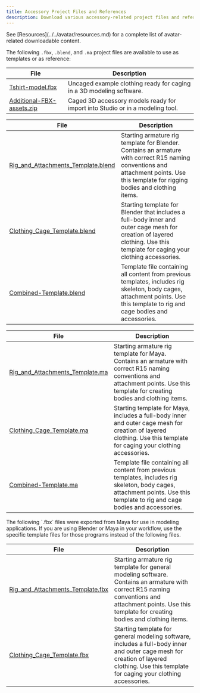 ```yaml
---
title: Accessory Project Files and References
description: Download various accessory-related project files and reference files.
---
```


<Alert severity = 'info'>
See [Resources](../../avatar/resources.md) for a complete list of avatar-related downloadable content.
</Alert>

The following `.fbx`, `.blend`, and `.ma` project files are available to use as templates or as reference:

<Tabs>
  <TabItem label="Clothing">
  <table>
<thead>
  <tr>
    <th><b>File</b></th>
    <th><b>Description</b></th>
  </tr>
</thead>
<tbody>
    <tr>
    <td><a href="../../assets/accessories/reference-files/Tshirt-model.fbx" download>Tshirt-model.fbx</a></td>
    <td>Uncaged example clothing ready for caging in a 3D modeling software.</td>
  </tr>
  <tr>
    <td><a href="../../assets/accessories/reference-files/Additional-FBX-assets.zip" download>Additional-FBX-assets.zip</a></td>
    <td>Caged 3D accessory models ready for import into Studio or in a modeling tool.</td>
  </tr>
</tbody>
</table>
  </TabItem>
  <TabItem label="Blender">
  <table>
  <thead>
  <tr>
    <th><b>File</b></th>
    <th><b>Description</b></th>
  </tr>
  </thead>
  <tbody>
  <tr>
    <td><a href="../../assets/modeling/meshes/reference-files/Rig_and_Attachments_Template.blend" download>Rig_and_Attachments_Template.blend</a></td>
    <td>Starting armature rig template for Blender. Contains an armature with correct R15 naming conventions and attachment points. Use this template for rigging bodies and clothing items.</td>
  </tr>
  <tr>
    <td><a href="../../assets/modeling/meshes/reference-files/Clothing_Cage_Template.blend" download>Clothing_Cage_Template.blend</a></td>
    <td>Starting template for Blender that includes a full-body inner and outer cage mesh for creation of layered clothing. Use this template for caging your clothing accessories.</td>
  </tr>
  <tr>
    <td><a href="../../assets/modeling/meshes/reference-files/Combined-Template.blend" download>Combined-Template.blend</a></td>
    <td>Template file containing all content from previous templates, includes rig skeleton, body cages, attachment points. Use this template to rig and cage bodies and accessories.</td>
  </tr>
</tbody>
</table>

  </TabItem>
  <TabItem label="Maya">
  <table>
<thead>
  <tr>
    <th><b>File</b></th>
    <th><b>Description</b></th>
  </tr>
</thead>
<tbody>
  <tr>
    <td><a href="../../assets/modeling/meshes/reference-files/Rig_and_Attachments_Template.ma" download>Rig_and_Attachments_Template.ma</a></td>
    <td>Starting armature rig template for Maya. Contains an armature with correct R15 naming conventions and attachment points. Use this template for creating bodies and clothing items.</td>
  </tr>
  <tr>
    <td><a href="../../assets/modeling/meshes/reference-files/Clothing_Cage_Template.ma" download>Clothing_Cage_Template.ma</a></td>
    <td>Starting template for Maya, includes a full-body inner and outer cage mesh for creation of layered clothing. Use this template for caging your clothing accessories.</td>
  </tr>
  <tr>
    <td><a href="../../assets/modeling/meshes/reference-files/Combined-Template.ma" download>Combined-Template.ma</a></td>
    <td>Template file containing all content from previous templates, includes rig skeleton, body cages, attachment points. Use this template to rig and cage bodies and accessories.</td>
  </tr>

</tbody>
</table>

  </TabItem>
  <TabItem label="General">
  <Alert severity = 'warning'>
  The following `.fbx` files were exported from Maya for use in modeling applications. If you are using Blender or Maya in your workflow, use the specific template files for those programs instead of the following files.
  </Alert>
    <table>
<thead>
  <tr>
    <th><b>File</b></th>
    <th><b>Description</b></th>
  </tr>
</thead>
<tbody>
  <tr>
    <td><a href="../../assets/modeling/meshes/reference-files/Rig_and_Attachments_Template.fbx" download>Rig_and_Attachments_Template.fbx</a></td>
    <td>Starting armature rig template for general modeling software. Contains an armature with correct R15 naming conventions and attachment points. Use this template for creating bodies and clothing items.</td>
  </tr>
  <tr>
    <td><a href="../../assets/modeling/meshes/reference-files/Clothing_Cage_Template.fbx" download>Clothing_Cage_Template.fbx</a></td>
    <td>Starting template for general modeling software, includes a full-body inner and outer cage mesh for creation of layered clothing. Use this template for caging your clothing accessories.</td>
  </tr>

</tbody>
</table>
  </TabItem>
</Tabs>
